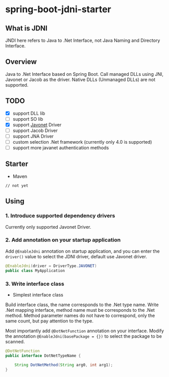 # spring-boot-jdni-starter

## What is JDNI

JNDI here refers to Java to .Net Interface, not Java Naming and Directory Interface.

## Overview

Java to .Net Interface based on Spring Boot. Call managed DLLs using JNI, Javonet or Jacob as the driver. Native DLLs (Unmanaged DLLs) are not supported.

## TODO

- [x] support DLL lib
- [ ] support SO lib
- [x] support [Javonet](https://www.javonet.com/) Driver
- [ ] support Jacob Driver
- [ ] support JNA Driver
- [ ] custom selection .Net framework (currently only 4.0 is supported)
- [ ] support more javanet authentication methods

## Starter

- Maven

```xm
// not yet
```

## Using

### 1. Introduce supported dependency drivers

Currently only supported Javonet Driver.

### 2. Add annotation on your startup application

Add `@EnableJdni` annotation on startup application, and you can enter the `driver()` value to select the JDNI driver, default use Javonet driver.

```java
@EnableJdni(driver = DriverType.JAVONET)
public class MyApplication
```

### 3. Write interface class

- Simplest interface class

Build interface class, the name corresponds to the .Net type name. Write .Net mapping interface, method name must be  corresponds to the .Net method. Method parameter names do not have to correspond, only the same count, but pay attention to the type.

Most importantly add `@DotNetFunction` annotation on your interface. Modify the annotation `@EnableJdni(basePackage = {})` to select the package to be scanned.

```java
@DotNetFunction
public interface DotNetTypeName {

    String DotNetMethod(String arg0, int arg1);
}
```

